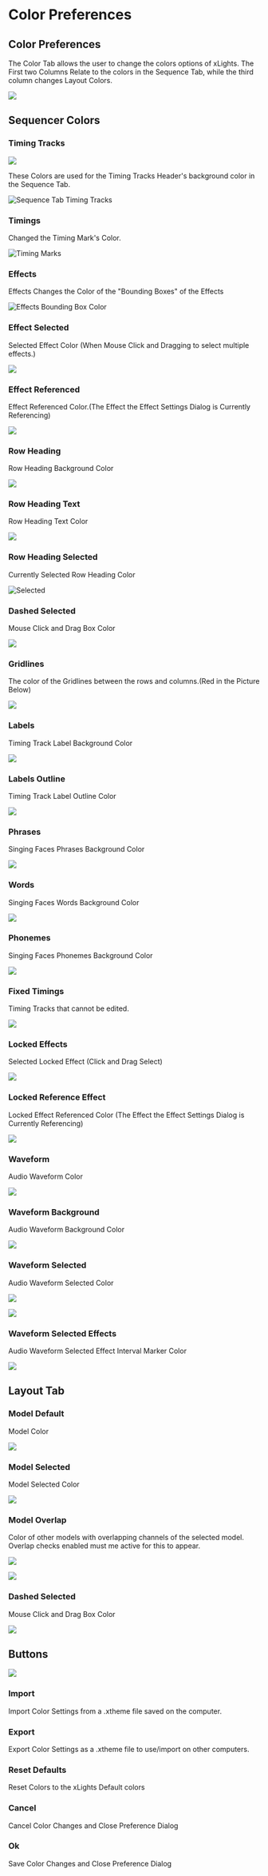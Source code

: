 # Color Preferences

## Color Preferences

The Color Tab allows the user to change the colors options of xLights. The First two Columns Relate to the colors in the Sequence Tab, while the third column changes Layout Colors.

![](<../../../../.gitbook/assets/image (724) (1).png>)

## Sequencer Colors

### Timing Tracks

![](<../../../../.gitbook/assets/image (581).png>)

These Colors are used for the Timing Tracks Header's background color in the Sequence Tab.

![Sequence Tab Timing Tracks](<../../../../.gitbook/assets/image (588) (1).png>)

### Timings

Changed the Timing Mark's Color.

![Timing Marks](<../../../../.gitbook/assets/image (412).png>)

### Effects

Effects Changes the Color of the "Bounding Boxes" of the Effects

![Effects Bounding Box Color](<../../../../.gitbook/assets/image (670).png>)

### Effect Selected

Selected Effect Color (When Mouse Click and Dragging to select multiple effects.)

![](<../../../../.gitbook/assets/image (665).png>)

### Effect Referenced

Effect Referenced Color.(The Effect the Effect Settings Dialog is Currently Referencing)

![](<../../../../.gitbook/assets/image (468) (1).png>)

### Row Heading

Row Heading Background Color

![](<../../../../.gitbook/assets/image (679).png>)

### Row Heading Text

Row Heading Text Color

![](<../../../../.gitbook/assets/image (353).png>)

### Row Heading Selected

Currently Selected Row Heading Color

![Selected](<../../../../.gitbook/assets/image (6) (2).png>)

### Dashed Selected

Mouse Click and Drag Box Color

![](<../../../../.gitbook/assets/image (440) (1).png>)

### Gridlines

The color of the Gridlines between the rows and columns.(Red in the Picture Below)

![](<../../../../.gitbook/assets/image (176) (1).png>)

### Labels

Timing Track Label Background Color

![](<../../../../.gitbook/assets/image (319).png>)

### Labels Outline

Timing Track Label Outline Color

![](<../../../../.gitbook/assets/image (140) (1).png>)

### Phrases

Singing Faces Phrases Background Color

![](<../../../../.gitbook/assets/image (791).png>)

### Words

Singing Faces Words Background Color

![](<../../../../.gitbook/assets/image (782).png>)

### Phonemes

Singing Faces Phonemes Background Color

![](<../../../../.gitbook/assets/image (217) (1).png>)

### Fixed Timings

Timing Tracks that cannot be edited.

![](<../../../../.gitbook/assets/image (562).png>)

### Locked Effects

Selected Locked Effect (Click and Drag Select)

![](<../../../../.gitbook/assets/image (430) (1).png>)

### Locked Reference Effect

Locked Effect Referenced Color (The Effect the Effect Settings Dialog is Currently Referencing)

![](<../../../../.gitbook/assets/image (396).png>)

### Waveform

Audio Waveform Color

![](<../../../../.gitbook/assets/image (582).png>)

### Waveform Background

Audio Waveform Background Color

![](<../../../../.gitbook/assets/image (627) (1).png>)

### Waveform Selected

Audio Waveform Selected Color

![](<../../../../.gitbook/assets/image (627) (1).png>)

![](<../../../../.gitbook/assets/image (668).png>)

### Waveform Selected Effects

Audio Waveform Selected Effect Interval Marker Color

![](<../../../../.gitbook/assets/image (465) (1).png>)

## Layout Tab

### Model Default

Model Color

![](<../../../../.gitbook/assets/image (740) (1).png>)

### Model Selected

Model Selected Color

![](<../../../../.gitbook/assets/image (738).png>)

### Model Overlap

Color of other models with overlapping channels of the selected model. Overlap checks enabled must me active for this to appear.

![](<../../../../.gitbook/assets/image (59) (2).png>)

![](<../../../../.gitbook/assets/image (701).png>)

### Dashed Selected

Mouse Click and Drag Box Color

![](<../../../../.gitbook/assets/image (69) (1).png>)

## Buttons

![](<../../../../.gitbook/assets/image (757).png>)

### Import

Import Color Settings from a .xtheme file saved on the computer.

### Export

Export Color Settings as a .xtheme file to use/import on other computers.

### Reset Defaults

Reset Colors to the xLights Default colors

### Cancel

Cancel Color Changes and Close Preference Dialog

### Ok

Save Color Changes and Close Preference Dialog
